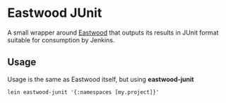 
# Eastwood JUnit

A small wrapper around [Eastwood](https://github.com/jonase/eastwood)
that outputs its results in JUnit format suitable for consumption by Jenkins.

## Usage

Usage is the same as Eastwood itself, but using **eastwood-junit**

```
lein eastwood-junit '{:namespaces [my.project]}'
```

